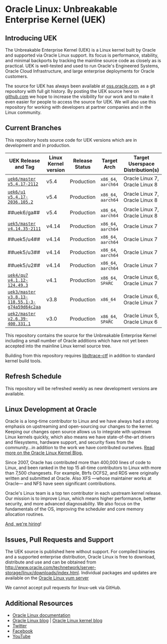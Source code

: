 # Oracle Linux: Unbreakable Enterprise Kernel (UEK)

## Introducing UEK

The Unbreakable Enterprise Kernel (UEK) is a Linux kernel built by Oracle and supported via Oracle Linux support. Its focus is performance, stability, and minimal backports by tracking the mainline source code as closely as is practical. UEK is well-tested and used to run Oracle's Engineered Systems, Oracle Cloud Infrastructure, and large enterprise deployments for Oracle customers.

The source for UEK has always been available at [oss.oracle.com](https://oss.oracle.com/git/gitweb.cgi?p=oracle/linux-uek.git;a=summary), as a git repository with full git history. By posting the UEK source here on [github.com](https://github.com/oracle/linux-uek/) we hope to increase the visibility for our work and to make it even easier for people to access the source for UEK. We will also use this repository for working with developers at partner companies and in the Linux community.

## Current Branches

This repository hosts source code for UEK versions which are in development and in production. 

| UEK Release and Tag | Linux Kernel version | Release Status | Target Arch | Target Userspace Distribution(s) |
|--------------------|-----------------------------|----------------------|-----------------|--------------------------------------------|
| [`uek6/master`](https://github.com/oracle/linux-uek/tree/uek6/master)<br/>[`v5.4.17-2112`](https://github.com/oracle/linux-uek/tree/v5.4.17-2112) | v5.4 | Production | `x86_64`, `aarch64` | Oracle Linux 7, Oracle Linux 8 |
| [`uek6/u1`](https://github.com/oracle/linux-uek/tree/uek6/u1)<br/>[`v5.4.17-2036.105.2`](https://github.com/oracle/linux-uek/tree/v5.4.17-2036.105.2) | v5.4 | Production | `x86_64`, `aarch64` | Oracle Linux 7, Oracle Linux 8 |
| ##uek6/ga## | v5.4 | Production | `x86_64`, `aarch64` | Oracle Linux 7, Oracle Linux 8 |
| [`uek5/master`](https://github.com/oracle/linux-uek/tree/uek5/master)<br/>[`v4.14.35-2111`](https://github.com/oracle/linux-uek/tree/v4.14.35-2111) | v4.14 | Production | `x86_64`, `aarch64` | Oracle Linux 7 |
| ##uek5/u4## | v4.14 | Production | `x86_64`, `aarch64` | Oracle Linux 7 |
| ##uek5/u3## | v4.14 | Production | `x86_64`, `aarch64` | Oracle Linux 7 |
| ##uek5/u2## | v4.14 | Production | `x86_64`, `aarch64` | Oracle Linux 7 |
| [`uek4/qu7`](https://github.com/oracle/linux-uek/tree/uek4/qu7)<br/>[`v4.1.12-124.49.3`](https://github.com/oracle/linux-uek/tree/v4.1.12-124.49.3) | v4.1 | Production | `x86_64`, `SPARC` | Oracle Linux 6, Oracle Linux 7 |
| [`uek3/master`](https://github.com/oracle/linux-uek/tree/uek3/master)<br/>[`v3.8.13-118.55.1-3-g74a59d64c2aa`](https://github.com/oracle/linux-uek/tree/v3.8.13-118.55.1-3-g74a59d64c2aa) | v3.8 | Production | `x86_64` | Oracle Linux 6, Oracle Linux 7 |
| [`uek2/master`](https://github.com/oracle/linux-uek/tree/uek2/master)<br/>[`v2.6.39-400.331.1`](https://github.com/oracle/linux-uek/tree/v2.6.39-400.331.1) | v3.0 | Production | `x86_64`, `SPARC` | Oracle Linux 5, Oracle Linux 6 |


This repository contains the source for the Unbreakable Enterprise Kernel 
including a small number of Oracle additions which have not yet been accepted into the mainline 
Linux kernel source tree.

Building from this repository requires [libdtrace-ctf](https://github.com/oracle/libdtrace-ctf/) in addition to standard kernel build tools.

## Refresh Schedule

This repository will be refreshed weekly as new development versions are available.

## Linux Development at Oracle

Oracle is a long-time contributor to Linux and we have always had a strong emphasis on upstreaming and open-sourcing our changes to the kernel. Keeping our changes open source allows us to integrate with upstream Linux kernels quickly, which also means we have state-of-the-art drivers and filesystems, hardware support, and security fixes from the community...in addition to the work we have contributed ourselves. [Read more on the Oracle Linux Kernel Blog.](https://blogs.oracle.com/linuxkernel)

Since 2007, Oracle has contributed more than 400,000 lines of code to Linux, and been ranked in the top 15 all-time contributors to Linux with more than 7,500 changesets. For example, Btrfs OCFS2, and RDS were originally written and submitted at Oracle. Also XFS —whose maintainer works at Oracle— and NFS have seen significant contributions.

Oracle's Linux team is a top ten contributor in each upstream kernel release. Our mission is to improve Linux, which means higher performance, better security, and more advanced diagnosability. We also focus on the fundamentals of the OS, improving the scheduler and core memory allocation routines. 

[And, we're hiring](https://www.oracle.com/corporate/careers/index.html)!

## Issues, Pull Requests and Support

The UEK source is published here without support. For compiled binaries and a supported
enterprise distribution, Oracle Linux is free to download, distribute and use and can be obtained from http://www.oracle.com/technetwork/server-storage/linux/downloads/index.html.  Individual packages and updates are available on the [Oracle Linux yum server](https://yum.oracle.com/)

We cannot accept pull requests for linux-uek via GitHub.


## Additional Resources

* [Oracle Linux documentation](http://docs.oracle.com/en/operating-systems/linux.html)
* [Oracle Linux blog](https://blogs.oracle.com/linux/) | [Oracle Linux kernel blog](https://blogs.oracle.com/linuxkernel)
* [Twitter](https://twitter.com/oraclelinux) 
* [Facebook](https://www.facebook.com/OracleLinux/)
* [YouTube](https://www.youtube.com/user/OracleLinuxChannel/)


